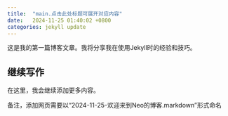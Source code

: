 ```yaml
---
title:  "main.点击此处标题可展开对应内容"
date:   2024-11-25 01:40:02 +0800
categories: jekyll update
---
```

这是我的第一篇博客文章。我将分享我在使用Jekyll时的经验和技巧。

## 继续写作

在这里，我会继续添加更多内容。

备注，添加网页需要以“2024-11-25-欢迎来到Neo的博客.markdown”形式命名
